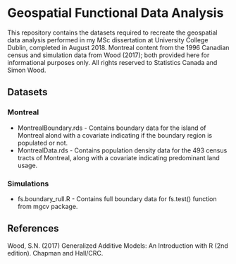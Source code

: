 # Geospatial Functional Data Analysis

This repository contains the datasets required to recreate the geospatial data analysis performed in my MSc dissertation at University College Dublin, completed in August 2018.
Montreal content from the 1996 Canadian census and simulation data from Wood (2017); both provided here for informational purposes only. All rights reserved to Statistics Canada and Simon Wood.

## Datasets

### Montreal

* MontrealBoundary.rds - Contains boundary data for the island of Montreal alond with a covariate indicating if the boundary region is populated or not.
* MontrealData.rds - Contains population density data for the 493 census tracts of Montreal, along with a covariate indicating predominant land usage.

### Simulations

* fs.boundary_rull.R - Contains full boundary data for fs.test() function from mgcv package.

## References
Wood, S.N. (2017) Generalized Additive Models: An Introduction with R (2nd edition). Chapman and Hall/CRC.
